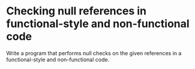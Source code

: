 # Checking null references in functional-style and non-functional code
Write a program that performs null checks on the given references in a functional-style and non-functional code.